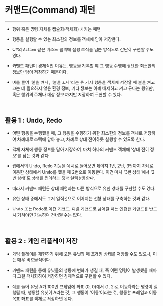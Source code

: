 # 커맨드(Command) 패턴
---

- 행위 혹은 명령 자체를 캡슐화(객체화) 시키는 패턴

- 행동을 실행할 수 있는 최소한의 정보를 객체에 담아 저장한다.

- C#의 `Action` 같은 메소드 콜백에 실행 로직을 담는 방식으로 간단히 구현할 수도 있다.

- 커맨드 패턴이 경제적인 이유는, 행동을 기록할 때
  그 행동 수행에 필요한 최소한의 정보만 담아 저장하기 때문이다.

- 예를 들어 '불을 켜다', '불을 끄다'라는 두 가지 행동을 객체에 저장할 때
  불을 켜고 끄는 데 필요하지 않은 환경 정보, 기타 정보는 아예 배제하고
  켜고 끈다는 행위만, 혹은 행위의 주체나 대상 정보 까지만 저장하여 구현할 수 있다.

<br>

## **활용 1 : Undo, Redo**

- 어떤 행동을 수행했을 때, 그 행동을 수행하기 위한 최소한의 정보를 객체로 저장하여
  차례대로 스택에 담아 놓고, 차례로 상태 전이하듯 실행할 수 있도록 한다.

- 객체 자체에 행동 정보를 담아 저장하여, 마치 하나의 커맨드 객체에 '상태 전이 정보'를 담는 것과 같다.

- 웹에서의 Undo, Redo 기능을 예시로 들어보면
  페이지 1번, 2번, 3번까지 차례로 이동한 상태에서 Undo를 했을 때 2번으로 이동한다.
  이건 마치 '3번 상태'에서 '2번 상태'로 상태를 전이하는 것과 일맥상통한다.

- 따라서 커맨드 패턴은 상태 패턴과는 다른 방식으로 유한 상태를 구현할 수도 있다.

- 유한 상태 중에서도 그저 일직선으로 이어지는 선형 상태를 구축하는 것과 같다.

- Undo 또는 Redo로 이전 커맨드, 다음 커맨드로 넘어갈 때는
  인접한 커맨드를 반드시 거쳐야만 가능하며 건너뛸 수는 없다.

<br>

## **활용 2 : 게임 리플레이 저장**

- 게임 플레이를 재현하기 위해 모든 유닛의 매 프레임 상태를 저장할 수도 있으나,
  이는 매우 비효율적이다.

- 커맨드 패턴을 통해 유닛들의 행동에 변화가 생길 때,
  즉 어떤 명령이 발생했을 때마다 그걸 객체화하여 저장하면 경제적으로 구현할 수 있다.

- 예를 들어 유닛 A가 100번 프레임에 좌표 (0, 0)에서 (1, 2)로 이동하라는 명령이 실행될 때,
  행동할 유닛이 A라는 것, 그 행동이 '이동'이라는 것, 행동할 프레임과 이동 목표 좌표를 객체로 저장하면 된다.


